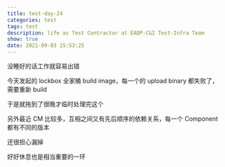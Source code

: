 ```yaml
---
title: test-day-24
categories: test
tags: test
description: life as Test Contractor at EADP-C&I Test-Infra Team
show: true
date: 2021-09-03 15:53:25
---
```

没睡好的话工作就容易出错

今天发起的 lockbox 全家桶 build image，每一个的 upload binary 都失败了，需要重新 build

于是就拖到了很晚才临时处理完这个

另外最近 CM 比较多，互相之间又有先后顺序的依赖关系，每一个 Component 都有不同的版本

还很担心漏掉

好好休息也是相当重要的一环